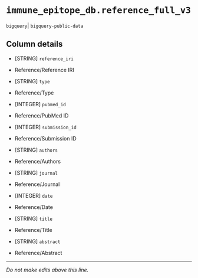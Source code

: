 # `immune_epitope_db.reference_full_v3`
`bigquery`| `bigquery-public-data`

## Column details
* [STRING]    `reference_iri`
 - Reference/Reference IRI
* [STRING]    `type`
 - Reference/Type
* [INTEGER]   `pubmed_id`
 - Reference/PubMed ID
* [INTEGER]   `submission_id`
 - Reference/Submission ID
* [STRING]    `authors`
 - Reference/Authors
* [STRING]    `journal`
 - Reference/Journal
* [INTEGER]   `date`
 - Reference/Date
* [STRING]    `title`
 - Reference/Title
* [STRING]    `abstract`
 - Reference/Abstract

-------------------------------------------------------------------------------
*Do not make edits above this line.*
